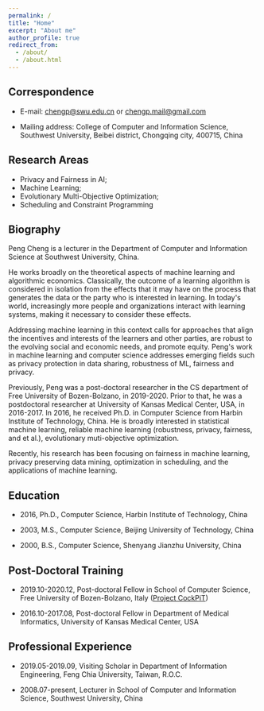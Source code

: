 ```yaml
---
permalink: /
title: "Home"
excerpt: "About me"
author_profile: true
redirect_from: 
  - /about/
  - /about.html
---
```


<!--
上面代码不能动，连空行都不能有
This is the front page of a website that is powered by the [academicpages template](https://github.com/academicpages/academicpages.github.io) and hosted on GitHub pages. [GitHub pages](https://pages.github.com) is a free service in which websites are built and hosted from code and data stored in a GitHub repository, automatically updating when a new commit is made to the respository. This template was forked from the [Minimal Mistakes Jekyll Theme](https://mmistakes.github.io/minimal-mistakes/) created by Michael Rose, and then extended to support the kinds of content that academics have: publications, talks, teaching, a portfolio, blog posts, and a dynamically-generated CV. You can fork [this repository](https://github.com/academicpages/academicpages.github.io) right now, modify the configuration and markdown files, add your own PDFs and other content, and have your own site for free, with no ads! An older version of this template powers my own personal website at [stuartgeiger.com](http://stuartgeiger.com), which uses [this Github repository](https://github.com/staeiou/staeiou.github.io).
-->



## Correspondence  

   - E-mail:  <chengp@swu.edu.cn> or <chengp.mail@gmail.com>     

   - Mailing address:   College of Computer and Information Science, Southwest University, Beibei district, Chongqing city, 400715, China   



## Research Areas  
   * Privacy and Fairness in AI;   
   * Machine Learning;   
   * Evolutionary Multi-Objective Optimization;   
   * Scheduling and Constraint Programming 



## Biography

Peng Cheng is a lecturer in the Department of Computer and Information Science at Southwest University, China. 

He works broadly on the theoretical aspects of machine learning and algorithmic economics. Classically, the outcome of a learning algorithm is considered in isolation from the effects that it may have on the process that generates the data or the party who is interested in learning. In today's world, increasingly more people and organizations interact with learning systems, making it necessary to consider these effects. 

Addressing machine learning in this context calls for approaches that align the incentives and interests of the learners and other parties, are robust to the evolving social and economic needs, and promote equity. Peng's work in machine learning and computer science addresses emerging fields such as privacy protection in data sharing, robustness of ML, fairness and privacy.

Previously, Peng was a post-doctoral researcher in the CS department of Free University of Bozen-Bolzano, in 2019-2020. Prior to that, he was a postdoctoral researcher at University of Kansas Medical Center, USA, in 2016-2017. In 2016, he received Ph.D. in Computer Science from Harbin Institute of Technology, China. 
He is broadly interested in statistical machine learning, reliable machine learning (robustness, privacy, fairness, and et al.), evolutionary muti-objective optimization. 

Recently, his research has been focusing on fairness in machine learning, privacy preserving data mining, optimization in scheduling, and the applications of machine learning.



## Education

- 2016, Ph.D., Computer Science, Harbin Institute of Technology, China  

- 2003, M.S.,  Computer Science, Beijing University of Technology, China  

- 2000, B.S.,  Computer Science, Shenyang Jianzhu University, China



## Post-Doctoral Training

* 2019.10-2020.12, Post-doctoral Fellow in School of Computer Science, Free University of Bozen-Bolzano, Italy	([Project CockPiT](https://cpm-project.inf.unibz.it/))
    
* 2016.10-2017.08, Post-doctoral Fellow in Department of Medical Informatics, University of Kansas Medical Center, USA	



## Professional Experience

- 2019.05-2019.09, Visiting Scholar in Department of Information Engineering, Feng Chia University, Taiwan, R.O.C.
    
- 2008.07-present, Lecturer in School of Computer and Information Science, Southwest University, China				
		  

<br/>







